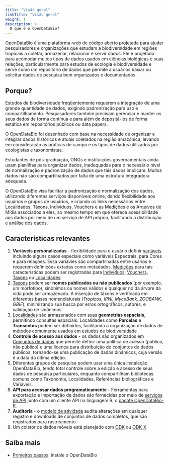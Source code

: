 ```yaml
---
title: "Visão geral"
linkTitle: "Visão geral"
weight: 1
description: >
  O que é o OpenDataBio?
---
```


OpenDataBio é uma plataforma-web de código aberto projetada para ajudar pesquisadores e organizações que estudam a biodiversidade em regiões tropicais a coletar, armazenar, relacionar e servir dados. Ele é projetado para acomodar muitos tipos de dados usados ​​em ciências biológicas e suas relações, particularmente para estudos de ecologia e biodiversidade e serve como um repositório de dados que permite a usuários baixar ou solicitar dados de pesquisa bem organizados e documentados.

## Porque?

Estudos de biodiversidade freqüentemente requerem a integração de uma grande quantidade de dados, exigindo padronização para uso e compartilhamento. Pesquisadores também precisam gerenciar e manter os seus dados de forma contínua e para além de depositá-los de forma estática em repositórios públicos ou data papers.

O OpenDataBio foi desenhado com base na necessidade de organizar e integrar dados históricos e atuais coletados na região amazônica, levando em consideração as práticas de campo e os tipos de dados utilizados por ecologistas e taxonomistas.

Estudantes de pós-graduação, ONGs e instituições governamentais ainda usam planilhas para organizar dados, inadequadas para o necessário nível de normalização e padronização de dados que tais dados implicam. Muitos dados não são compartilhados por falta de uma estrutura integradora adequada.

O OpenDataBio visa facilitar a padronização e normalização dos dados, utilizando diferentes serviços disponíveis online, dando flexibilidade aos usuários e grupos de usuários, e criando os links necessários entre Localidades, Táxons, Indivíduos, Vouchers e as Medições e os Arquivos de Mídia associados a eles, ao mesmo tempo em que oferece acessibilidade aos dados por meio de um serviço de API próprio, facilitando a distribuição e análise dos dados.

## Características relevantes

1. **Variáveis ​​personalizadas** - flexibilidade para o usuário definir [variáveis](/docs/concepts/trait-objects) incluindo alguns casos especiais como variáveis Espectrais, para Cores e para relações. Essa variávies são compartilhadas entre usários e requerem definições extadas como metadados. [Medições](/docs/concepts/trait-objects/#measurement) para tais características podem ser registradas para [Indivíduos](/docs/concepts/core-objects/#individual), [Vouchers](/docs/concepts/core-objects/#voucher), [Taxons](/docs/concepts/core-objects/#taxon) ou [Localidades](/docs/concepts/core-objects/#location).
1. [Taxons](/docs/concepts/core-objects/#taxon) podem ser **nomes publicados ou não publicados** (por exemplo, um morfotipo), sinônimos ou nomes válidos e qualquer nó da árvore da vida pode ser armazenado. A inserção de táxons é verificada em diferentes bases nomenclaturais (*Tropicos, IPNI, MycoBank, ZOOBANK, GBIF*), minimizando sua busca por erros ortográficos, autores, e validação de sinônimos
1. [Localidades](/docs/concepts/core-objects/#location) são armazenados com suas **geometrias espaciais**, permitindo consultas espaciais. Localidades como **Parcelas** e **Transectos** podem ser definidos, facilitando a organização de dados de métodos comumente usados ​​em estudos de biodiversidade
1. **Controle de acesso aos dados** - os dados são organizados em [Conjuntos de dados](/docs/concepts/data-access/#dataset) que permite definir uma política de acesso (público, não público) e uma licença para distribuição de conjuntos de dados públicos, tornando-se uma publicação de dados dinâmicos, cuja versão é a data da última edição.
1. Diferentes grupos de pesquisa podem usar uma única instalação OpenDataBio, tendo total controle sobre a edição e acesso de seus dados de pesquisa particulares, enquanto compartilham bibliotecas comuns como Taxonomia, Localidades, Referências bibliográficas e Váriáveis.
1. **API para acessar dados programaticamente** - Ferramentas para exportação e importação de dados são fornecidas por meio de [serviços de API](/docs/api) junto com um cliente API na linguagem R, o [pacote OpenDataBio-R](https://github.com/opendatabio/opendatabio-r).
1. **Auditoria** - o [modelo de atividade](/docs/concepts/auxiliary-objects/#auditing) audita alterações em qualquer registro e downloads de conjuntos de dados completos, que são registrados para rastreamento.
1. Um coletor de dados móveis está planejado com [ODK](https://getodk.org/) ou [ODK-X](https://odk-x.org/)

## Saiba mais

* [Primeiros passos](/docs/getting-started/): instale o OpenDataBio
